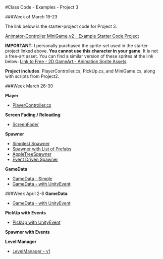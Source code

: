 #Class Code - Examples - Project 3

###Week of March 19-23

The link below is the starter-project code for Project 3.  

[Animator-Controller MiniGame_v2 - Example Starter Code Project](https://utdallas.box.com/v/MiniGameVersion1)

**IMPORTANT:** I personally purchased the sprite-set used in the starter-project linked above. **You cannot use this character in your game**. It is not a free-art asset. 
You can find a similar version of these sprites at the link below: 
[Link to Free - 2D GameArt - Animation Sprite Assets](http://www.gameart2d.com/freebies.html)

**Project includes**:  PlayerController.cs, PickUp.cs, and MiniGame.cs, along with scripts from Project2.


###Week March 26-30

**Player**
- [PlayerController.cs](/project-3/playercontroller.md)

**Screen Fading / Reloading**
- [ScreenFader](/simple-spawner/screen-fading-and-reloading.md)

**Spawner**
   - [Simplest Spawner](/project-3/simple-spawner.md)
   - [Spawner with List of Prefabs](/simple-spawner.md)
   - [ AppleTreeSpawner](/project-1-game-controller/appletree-as-a-spawner.md)
   -  [Event Driven Spawner](/spawn_prefab_gameobjects.md)
   
**GameData**
 - [GameData - Simple](/gamedata-simple.md)
 - [GameData - with UnityEvent  ](/project-3/gamedata-with-unityevent.md)
 
###Week April 2-6
 **GameData**

 - [GameData - with UnityEvent  ](/project-3/gamedata-with-unityevent.md)
 
**PickUp with Events**
 - [ PickUp with UnityEvent](https://kdoore.gitbooks.io/cs-2335/content/pickup_items.html#custom-events---version-of-pickup-class)
 
 
 **Spawner with Events**
 
 

**Level Manager**
 - [LevelManager - v1](/level-manager-in-class.md)